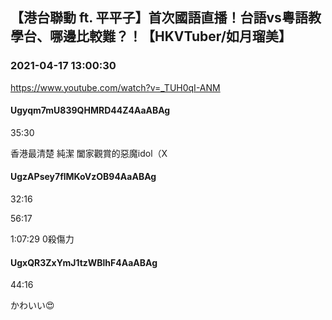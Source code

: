 ## 【港台聯動 ft. 平平子】首次國語直播！台語vs粵語教學台、哪邊比較難？！【HKVTuber/如月瑠美】
### 2021-04-17 13:00:30
https://www.youtube.com/watch?v=_TUH0qI-ANM
#### Ugyqm7mU839QHMRD44Z4AaABAg
35:30

香港最清楚 純潔 闔家觀賞的惡魔idol（X

#### UgzAPsey7flMKoVzOB94AaABAg
32:16

56:17

1:07:29 0殺傷力

#### UgxQR3ZxYmJ1tzWBlhF4AaABAg
44:16

かわいい😍

